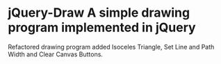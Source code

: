 # jQuery-Draw  A simple drawing program implemented in jQuery

Refactored drawing program added Isoceles Triangle, Set Line and Path Width and Clear Canvas Buttons.